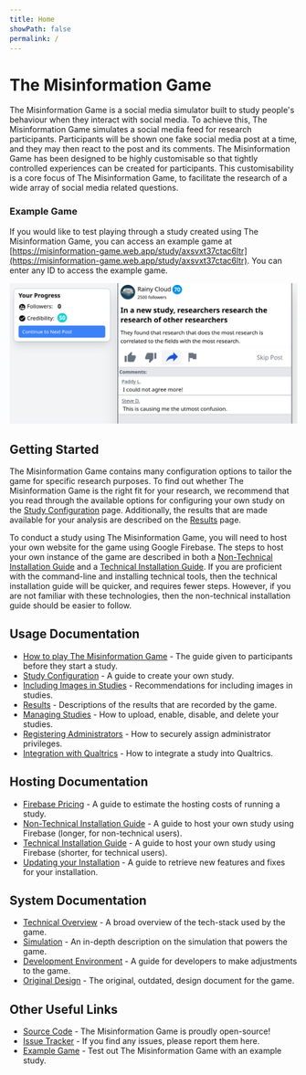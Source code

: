 ```yaml
---
title: Home
showPath: false
permalink: /
---
```


<h1 id="intro">
    The Misinformation Game
</h1>

The Misinformation Game is a social media simulator built to
study people's behaviour when they interact with social media.
To achieve this, The Misinformation Game simulates a social
media feed for research participants. Participants will be shown
one fake social media post at a time, and they may then react to
the post and its comments. The Misinformation Game has been
designed to be highly customisable so that tightly controlled
experiences can be created for participants. This customisability
is a core focus of The Misinformation Game, to facilitate the
research of a wide array of social media related questions.


### Example Game
If you would like to test playing through a study created using
The Misinformation Game, you can access an example game at
[https://misinformation-game.web.app/study/axsvxt37ctac6ltr](https://misinformation-game.web.app/study/axsvxt37ctac6ltr).
You can enter any ID to access the example game.

![Game Screenshot](screenshots/example-game.png)

<p class="spacer"></p>

## Getting Started
The Misinformation Game contains many configuration options
to tailor the game for specific research purposes. To find
out whether The Misinformation Game is the right fit for
your research, we recommend that you read through the available
options for configuring your own study on the
[Study Configuration](/StudyConfiguration) page. Additionally,
the results that are made available for your analysis are
described on the [Results](/Results) page.

To conduct a study using The Misinformation Game, you will need
to host your own website for the game using Google Firebase.
The steps to host your own instance of the game are described in both a
[Non-Technical Installation Guide](/NonTechnicalInstallation.pdf)
and a [Technical Installation Guide](/TechnicalInstallation).
If you are proficient with the command-line and
installing technical tools, then the technical
installation guide will be quicker, and requires fewer
steps. However, if you are not familiar with these
technologies, then the non-technical installation
guide should be easier to follow.

## Usage Documentation
- [How to play The Misinformation Game](/HowToPlay) -
  The guide given to participants before they start a study.
- [Study Configuration](/StudyConfiguration) - A guide to create your own study.
- [Including Images in Studies](/Images) - Recommendations for including images in studies.
- [Results](/Results) - Descriptions of the results that are recorded by the game.
- [Managing Studies](/ManagingStudies) - How to upload, enable, disable, and delete your studies.
- [Registering Administrators](/Administrators) - How to securely assign administrator privileges.
- [Integration with Qualtrics](/QualtricsIntegration) - How to integrate a study into Qualtrics.

## Hosting Documentation
- [Firebase Pricing](/FirebasePricing) - A guide to estimate the hosting costs of running a study.
- [Non-Technical Installation Guide](/NonTechnicalInstallation.pdf) -
  A guide to host your own study using Firebase (longer, for non-technical users).
- [Technical Installation Guide](/TechnicalInstallation) -
  A guide to host your own study using Firebase (shorter, for technical users).
- [Updating your Installation](/Updating) -
  A guide to retrieve new features and fixes for your installation.

## System Documentation
- [Technical Overview](/TechnicalOverview) - A broad overview of the tech-stack used by the game.
- [Simulation](/Simulation) - An in-depth description on the simulation that powers the game.
- [Development Environment](/Development) - A guide for developers to make adjustments to the game.
- [Original Design](/original-design/) - The original, outdated, design document for the game.

## Other Useful Links
- [Source Code](https://github.com/TheMisinformationGame/MisinformationGame) -
  The Misinformation Game is proudly open-source! 
- [Issue Tracker](https://github.com/TheMisinformationGame/MisinformationGame/issues) -
  If you find any issues, please report them here. 
- [Example Game](https://misinformation-game.web.app/study/axsvxt37ctac6ltr) -
  Test out The Misinformation Game with an example study.
